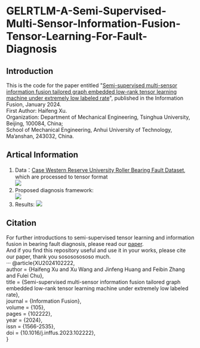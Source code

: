 # GELRTLM-A-Semi-Supervised-Multi-Sensor-Information-Fusion-Tensor-Learning-For-Fault-Diagnosis
## Introduction
This is the code for the paper entitled "[Semi-supervised multi-sensor information fusion tailored graph embedded low-rank tensor learning machine under extremely low labeled rate](https://doi.org/10.1016/j.inffus.2023.102222)", published in the Information Fusion,  January 2024.<br>
First Author: Haifeng Xu.<br>
Organization: Department of Mechanical Engineering, Tsinghua University, Beijing, 100084, China;<br>
School of Mechanical Engineering, Anhui University of Technology, Ma’anshan, 243032, China.

## Artical Information
1. Data：[Case Western Reserve University Roller Bearing Fault Dataset](https://github.com/yyxyz/CaseWesternReserveUniversityData.git), which are processed to tensor format<br>
   ![](https://github.com/xyyxhf/GELRTLM-A-Semisupervised-Tensor-Learning-Algorithm/blob/main/multi-sensor%20fusion%20feature.jpg)
3. Proposed diagnosis framework:<br>
   ![](https://github.com/xyyxhf/GELRTLM-A-Semisupervised-Tensor-Learning-Algorithm/blob/main/Flow%20diagram.jpg)
4. Results:
   ![](https://github.com/xyyxhf/GELRTLM-A-Semisupervised-Tensor-Learning-Algorithm/blob/main/experimental%20result.jpg)

## Citation
For further introductions to semi-supervised tensor learning and information fusion in bearing fault diagnosis, please read our [paper](https://doi.org/10.1016/j.inffus.2023.102222). <br>
And if you find this repository useful and use it in your works, please cite our paper, thank you sosososososo much.  <br>
···
@article{XU2024102222,<br>
author = {Haifeng Xu and Xu Wang and Jinfeng Huang and Feibin Zhang and Fulei Chu},<br>
title = {Semi-supervised multi-sensor information fusion tailored graph embedded low-rank tensor learning machine under extremely low labeled rate},<br>
journal = {Information Fusion},<br>
volume = {105},<br>
pages = {102222},<br>
year = {2024},<br>
issn = {1566-2535},<br>
doi = {10.1016/j.inffus.2023.102222},  <br>
}
